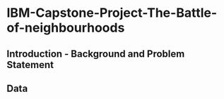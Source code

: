 # IBM-Capstone-Project-The-Battle-of-neighbourhoods

<h2>Introduction - Background and Problem Statement</h2>

  

<h2>Data


